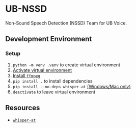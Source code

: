 # UB-NSSD
Non-Sound Speech Detection (NSSD) Team for UB Voice.

## Development Environment
### Setup
1. `python -m venv .venv` to create virtual environment
2. [Activate virtual environment](https://docs.python.org/3/library/venv.html#how-venvs-work)
3. [Install `ffmpeg`](https://ffmpeg.org/download.html)
4. `pip install .` to install dependencies
5. `pip install --no-deps whisper-at` [(Windows/Mac only)](https://github.com/YuanGongND/whisper-at#step-1-install-whisper-at)
6. `deactivate` to leave virtual environment

## Resources
* [`whisper-at`](https://github.com/YuanGongND/whisper-at)

